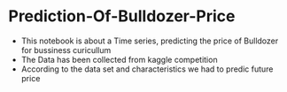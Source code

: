 # Prediction-Of-Bulldozer-Price

* This notebook is about a Time series, predicting the price of Bulldozer for bussiness curicullum
* The Data has been collected from kaggle competition
* According to the data set and characteristics we had to predic future price
